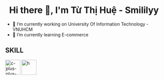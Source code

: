 <h1 align=center>Hi there 👋, I'm Từ Thị Huệ - Smililyy </h1> 

<!--
**Smililyy/Smililyy** is a ✨ _special_ ✨ repository because its `README.md` (this file) appears on your GitHub profile.
-->

- 🔭 I’m currently working on University Of Information Technology - VNUHCM
- 🌱 I’m currently learning E-commerce
## SKILL
<p align=left>
    <img width="48" height="48" src="https://img.icons8.com/color/48/c-plus-plus-logo.png" alt="c-plus-plus-logo"/>
     <img width="48" height="48" src="https://img.icons8.com/ios-glyphs/48/html.png" alt="h"/>

</p>

